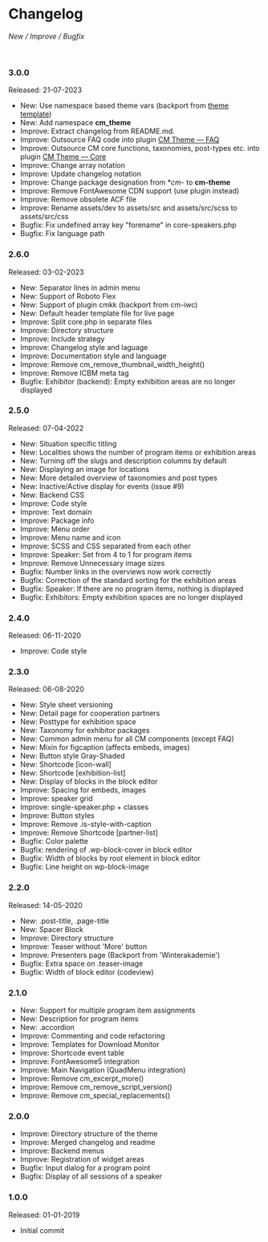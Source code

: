 # Changelog

_New / Improve / Bugfix_

<br>

### 3.0.0

Released: 21-07-2023

- New: Use namespace based theme vars (backport from [theme template](https://github.com/mdibella-dev/theme-template))
- New: Add namespace **cm_theme**
- Improve: Extract changelog from README.md.
- Improve: Outsource FAQ code into plugin [CM Theme — FAQ](https://github.com/mdibella-dev/cm-theme-addon-faq)
- Improve: Outsource CM core functions, taxonomies, post-types etc. into plugin [CM Theme — Core](https://github.com/mdibella-dev/cm-theme-core)
- Improve: Change array notation
- Improve: Update changelog notation
- Improve: Change package designation from **cm*- to **cm-theme**
- Improve: Remove FontAwesome CDN support (use plugin instead)
- Improve: Remove obsolete ACF file
- Improve: Rename assets/dev to assets/src and assets/src/scss to assets/src/css
- Bugfix: Fix undefined array key "forename" in core-speakers.php
- Bugfix: Fix language path


### 2.6.0

Released: 03-02-2023

- New: Separator lines in admin menu
- New: Support of Roboto Flex
- New: Support of plugin cmkk (backport from cm-iwc)
- New: Default header template file for live page
- Improve: Split core.php in separate files
- Improve: Directory structure
- Improve: Include strategy
- Improve: Changelog style and laguage
- Improve: Documentation style and language
- Improve: Remove cm_remove_thumbnail_width_height()
- Improve: Remove ICBM meta tag
- Bugfix: Exhibitor (backend): Empty exhibition areas are no longer displayed


### 2.5.0

Released: 07-04-2022

- New: Situation specific titling
- New: Localities shows the number of program items or exhibition areas
- New: Turning off the slugs and description columns by default
- New: Displaying an image for locations
- New: More detailed overview of taxonomies and post types
- New: Inactive/Active display for events (issue #9)
- New: Backend CSS
- Improve: Code style
- Improve: Text domain
- Improve: Package info
- Improve: Menu order
- Improve: Menu name and icon
- Improve: SCSS and CSS separated from each other
- Improve: Speaker: Set from 4 to 1 for program items
- Improve: Remove Unnecessary image sizes
- Bugfix: Number links in the overviews now work correctly
- Bugfix: Correction of the standard sorting for the exhibition areas
- Bugfix: Speaker: If there are no program items, nothing is displayed
- Bugfix: Exhibitors: Empty exhibition spaces are no longer displayed


### 2.4.0
Released: 06-11-2020

- Improve: Code style


### 2.3.0
Released: 06-08-2020

- New: Style sheet versioning
- New: Detail page for cooperation partners
- New: Posttype for exhibition space
- New: Taxonomy for exhibitor packages
- New: Common admin menu for all CM components (except FAQ)
- New: Mixin for figcaption (affects embeds, images)
- New: Button style Gray-Shaded
- New: Shortcode [icon-wall]
- New: Shortcode [exhibition-list]
- New: Display of blocks in the block editor
- Improve: Spacing for embeds, images
- Improve: speaker grid
- Improve: single-speaker.php + classes
- Improve: Button styles
- Improve: Remove .is-style-with-caption
- Improve: Remove Shortcode [partner-list]
- Bugfix: Color palette
- Bugfix: rendering of .wp-block-cover in block editor
- Bugfix: Width of blocks by root element in block editor
- Bugfix: Line height on wp-block-image


### 2.2.0
Released: 14-05-2020

- New: .post-title, .page-title
- New: Spacer Block
- Improve: Directory structure
- Improve: Teaser without 'More' button
- Improve: Presenters page (Backport from 'Winterakademie')
- Bugfix: Extra space on .teaser-image
- Bugfix: Width of block editor (codeview)


### 2.1.0
- New: Support for multiple program item assignments
- New: Description for program items
- New: .accordion
- Improve: Commenting and code refactoring
- Improve: Templates for Download Monitor
- Improve: Shortcode event table
- Improve: FontAwesome5 integration
- Improve: Main Navigation (QuadMenu integration)
- Improve: Remove cm_excerpt_more()
- Improve: Remove cm_remove_script_version()
- Improve: Remove cm_special_replacements()


### 2.0.0
- Improve: Directory structure of the theme
- Improve: Merged changelog and readme
- Improve: Backend menus
- Improve: Registration of widget areas
- Bugfix: Input dialog for a program point
- Bugfix: Display of all sessions of a speaker


### 1.0.0
Released: 01-01-2019

- Initial commit
